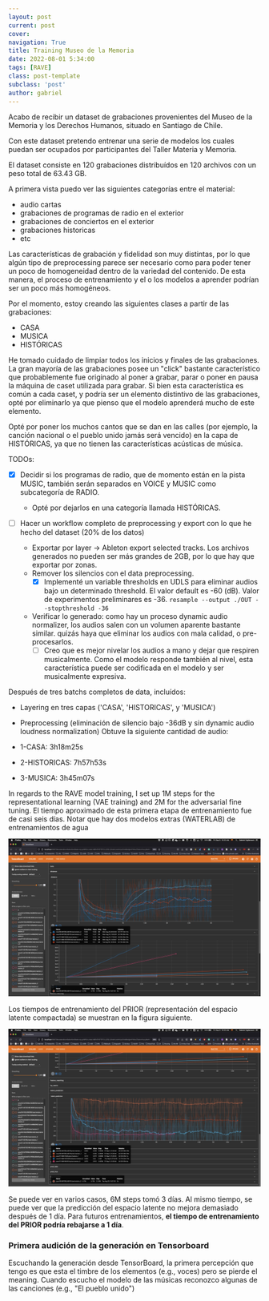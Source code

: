 ```yaml
---
layout: post
current: post
cover:  
navigation: True
title: Training Museo de la Memoria
date: 2022-08-01 5:34:00
tags: [RAVE]
class: post-template
subclass: 'post'
author: gabriel
---
```


Acabo de recibir un dataset de grabaciones provenientes del Museo de la Memoria y los Derechos Humanos, situado en Santiago de Chile. 

Con este dataset pretendo entrenar una serie de modelos los cuales puedan ser ocupados por participantes del Taller Materia y Memoria.

El dataset consiste en 120 grabaciones distribuídos en 120 archivos con un peso total de 63.43 GB.

A primera vista puedo ver las siguientes categorías entre el material:

- audio cartas
- grabaciones de programas de radio en el exterior
- grabaciones de conciertos en el exterior
- grabaciones historicas
- etc

Las características de grabación y fidelidad son muy distintas, por lo que algún tipo de preprocessing parece ser necesario como para poder tener un poco de homogeneidad dentro de la variedad del contenido. De esta manera, el proceso de entrenamiento y el o los modelos a aprender podrían ser un poco más homogéneos.

Por el momento, estoy creando las siguientes clases a partir de las grabaciones:

- CASA
- MUSICA
- HISTÓRICAS

He tomado cuidado de limpiar todos los inicios y finales de las grabaciones. La gran mayoría de las grabaciones posee un "click" bastante característico que probablemente fue originado al poner a grabar, parar o poner en pausa la máquina de caset utilizada para grabar. Si bien esta característica es común a cada caset, y podría ser un elemento distintivo de las grabaciones, opté por eliminarlo ya que pienso que el modelo aprenderá mucho de este elemento.

Opté por poner los muchos cantos que se dan en las calles (por ejemplo, la canción nacional o el pueblo unido jamás será vencido) en la capa de HISTÓRICAS, ya que no tienen las características acústicas de música.


TODOs:

- [X] Decidir si los programas de radio, que de momento están en la pista MUSIC, también serán separados en VOICE y MUSIC como subcategoría de RADIO.
  - Opté por dejarlos en una categoría llamada HISTÓRICAS.

- [ ] Hacer un workflow completo de preprocessing y export con lo que he hecho del dataset (20% de los datos)
  - Exportar por layer -> Ableton export selected tracks. Los archivos generados no pueden ser más grandes de 2GB, por lo que hay que exportar por zonas.
  - Remover los silencios con el data preprocessing. 
    - [x] Implementé un variable thresholds en UDLS para eliminar audios bajo un determinado threshold. El valor default es -60 (dB). Valor de experimentos preliminares es -36.
    ```resample --output ./OUT --stopthreshold -36```
  - Verificar lo generado: como hay un proceso dynamic audio normalizer, los audios salen con un volumen aparente bastante similar. quizás haya que eliminar los audios con mala calidad, o pre-procesarlos.
    - [ ] Creo que es mejor nivelar los audios a mano y dejar que respiren musicalmente. Como el modelo responde también al nivel, esta característica puede ser codificada en el modelo y ser musicalmente expresiva.

Después de tres batchs completos de data, incluídos:
  - Layering en tres capas ('CASA', 'HISTORICAS', y 'MUSICA')
  - Preprocessing (eliminación de silencio bajo -36dB y sin dynamic audio loudness normalization)
Obtuve la siguiente cantidad de audio:

- 1-CASA: 3h18m25s
- 2-HISTORICAS: 7h57h53s
- 3-MUSICA: 3h45m07s

In regards to the RAVE model training, I set up 1M steps for the representational learning (VAE training) and 2M for the adversarial fine tuning. El tiempo aproximado de esta primera etapa de entrenamiento fue de casi seis días. Notar que hay dos modelos extras (WATERLAB) de entrenamientos de agua

![Tiempos de entrenamiento de la primera etapa (RAVE)](assets/images/RAVE/MM-01-rave-training.png)

Los tiempos de entrenamiento del PRIOR (representación del espacio latente compactada) se muestran en la figura siguiente. 

![Tiempos de entrenamiento de la segunda etapa (PRIOR)](assets/images/RAVE/MM-02-prior-training.png)

Se puede ver en varios casos, 6M steps tomó 3 días. Al mismo tiempo, se puede ver que la predicción del espacio latente no mejora demasiado después de 1 día. Para futuros entrenamientos, **el tiempo de entrenamiento del PRIOR podría rebajarse a 1 día**.

### Primera audición de la generación en Tensorboard

Escuchando la generación desde TensorBoard, la primera percepción que tengo es que esta el timbre de los elementos (e.g., voces) pero se pierde el meaning. Cuando escucho el modelo de las músicas reconozco algunas de las canciones (e.g., "El pueblo unido")

